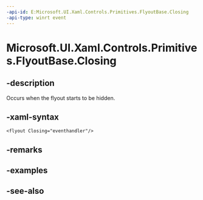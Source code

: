 ```yaml
---
-api-id: E:Microsoft.UI.Xaml.Controls.Primitives.FlyoutBase.Closing
-api-type: winrt event
---
```


<!-- Event syntax
public event Windows.Foundation.TypedEventHandler Closing<Windows.UI.Xaml.Controls.Primitives.FlyoutBase,  Windows.UI.Xaml.Controls.Primitives.FlyoutBaseClosingEventArgs>
-->

# Microsoft.UI.Xaml.Controls.Primitives.FlyoutBase.Closing

## -description
Occurs when the flyout starts to be hidden.

## -xaml-syntax
```xaml
<flyout Closing="eventhandler"/>
```


## -remarks

## -examples

## -see-also
